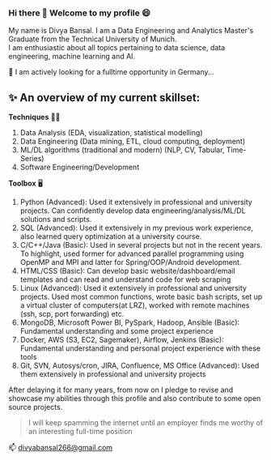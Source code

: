 ### Hi there 👋 Welcome to my profile :smile:

My name is Divya Bansal. I am a Data Engineering and Analytics Master's Graduate from the Technical University of Munich.  
I am enthusiastic about all topics pertaining to data science, data engineering, machine learning and AI. 

🔭 I am actively looking for a fulltime opportunity in Germany...

✨ An overview of my current skillset:
---
**Techniques** 💪🏽
1. Data Analysis (EDA, visualization, statistical modelling)
2. Data Engineering (Data mining, ETL, cloud computing, deployment)
3. ML/DL algorithms (traditional and modern) (NLP, CV, Tabular, Time-Series) 
4. Software Engineering/Development

**Toolbox** 🖥️
1. Python (Advanced): Used it extensively in professional and university projects. Can confidently develop data engineering/analysis/ML/DL solutions and scripts.
2. SQL (Advanced): Used it extensively in my previous work experience, also learned query optimization at a university course.
3. C/C++/Java (Basic): Used in several projects but not in the recent years. To highlight, used former for advanced parallel programming using OpenMP and MPI and latter for Spring/OOP/Android development.
4. HTML/CSS (Basic): Can develop basic website/dashboard/email templates and can read and understand code for web scraping 
5. Linux (Advanced):  Used it extensively in professional and university projects. Used most common functions, wrote basic bash scripts, set up a virtual cluster of computers(at LRZ), worked with remote machines (ssh, scp, port forwarding) etc.
6. MongoDB, Microsoft Power BI, PySpark, Hadoop, Ansible (Basic): Fundamental understanding and some project experience 
7. Docker, AWS (S3, EC2, Sagemaker), Airflow, Jenkins (Basic): Fundamental understanding and personal project experience with these tools
8. Git, SVN, Autosys/cron, JIRA, Confluence, MS Office (Advanced): Used them extensively in professional and university projects

 
After delaying it for many years, from now on I pledge to revise and showcase my abilities through this profile and also contribute to some open source projects.  
> I will keep spamming the internet until an employer finds me worthy of an interesting full-time position

📫 divyabansal266@gmail.com

<!--
**DivyaBansal/DivyaBansal** is a ✨ _special_ ✨ repository because its `README.md` (this file) appears on your GitHub profile.

Here are some ideas to get you started:

- 🔭 I’m currently working on ...
- 🌱 I’m currently learning ...
- 👯 I’m looking to collaborate on ...
- 🤔 I’m looking for help with ...
- 💬 Ask me about ...
- 📫 How to reach me: ...
- 😄 Pronouns: ...
- ⚡ Fun fact: ...
-->
